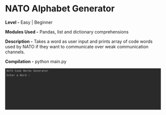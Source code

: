# NATO Alphabet Generator

**Level -** Easy | Beginner

**Modules Used -** Pandas, list and dictionary comprehensions

**Description -** Takes a word as user input and prints array of code words used by NATO if they want to communicate over weak communication channels. 

**Compilation -** python main.py

![Preview GIF](./preview.gif)



